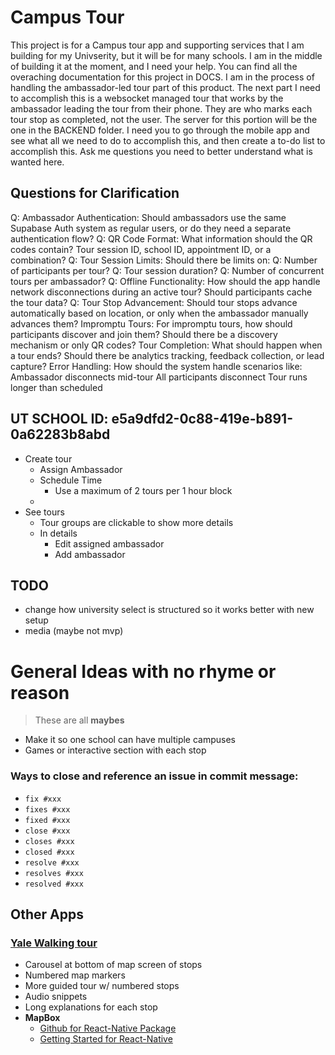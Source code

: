 # Campus Tour

This project is for a Campus tour app and supporting services that I am building for my Univserity, but it will be for many schools. I am in the middle of building it at the moment, and I need your help. You can find all the overaching documentation for this project in DOCS. I am in the process of handling the ambassador-led tour part of this product. The next part I need to accomplish this is a websocket managed tour that works by the ambassador leading the tour from their phone. They are who marks each tour stop as completed, not the user. The server for this portion will be the one in the BACKEND folder. I need you to go through the mobile app and see what all we need to do to accomplish this, and then create a to-do list to accomplish this. Ask me questions you need to better understand what is wanted here. 



## Questions for Clarification
Q: Ambassador Authentication: Should ambassadors use the same Supabase Auth system as regular users, or do they need a separate authentication flow?
Q: QR Code Format: What information should the QR codes contain? Tour session ID, school ID, appointment ID, or a combination?
Q: Tour Session Limits: Should there be limits on:
Q: Number of participants per tour?
Q: Tour session duration?
Q: Number of concurrent tours per ambassador?
Q: Offline Functionality: How should the app handle network disconnections during an active tour? Should participants cache the tour data?
Q: Tour Stop Advancement: Should tour stops advance automatically based on location, or only when the ambassador manually advances them?
Impromptu Tours: For impromptu tours, how should participants discover and join them? Should there be a discovery mechanism or only QR codes?
Tour Completion: What should happen when a tour ends? Should there be analytics tracking, feedback collection, or lead capture?
Error Handling: How should the system handle scenarios like:
Ambassador disconnects mid-tour
All participants disconnect
Tour runs longer than scheduled


## UT SCHOOL ID: e5a9dfd2-0c88-419e-b891-0a62283b8abd


- Create tour
  - Assign Ambassador
  - Schedule Time
    - Use a maximum of 2 tours per 1 hour block
  - 
- See tours
  - Tour groups are clickable to show more details
  - In details
    - Edit assigned ambassador
    - Add ambassador


## TODO

- change how university select is structured so it works better with new setup
- media (maybe not mvp)





# General Ideas with no rhyme or reason

> These are all **maybes**

- Make it so one school can have multiple campuses
- Games or interactive section with each stop






### Ways to close and reference an issue in commit message:
- `fix #xxx`
- `fixes #xxx`
- `fixed #xxx`
- `close #xxx`
- `closes #xxx`
- `closed #xxx`
- `resolve #xxx`
- `resolves #xxx`
- `resolved #xxx`

## Other Apps

### [Yale Walking tour](https://apps.apple.com/us/app/yale-admissions-campus-tour/id1221482922)
- Carousel at bottom of map screen of stops
- Numbered map markers
- More guided tour w/ numbered stops
- Audio snippets 
- Long explanations for each stop
- **MapBox**
    - [Github for React-Native Package](https://github.com/rnmapbox/maps)
    - [Getting Started for React-Native](https://github.com/rnmapbox/maps/blob/main/docs/GettingStarted.md)

